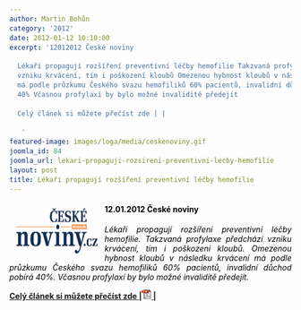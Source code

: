 ```yaml
---
author: Martin Bohůn
category: '2012'
date: 2012-01-12 10:10:00
excerpt: '12012012 České noviny

  Lékaři propagují rozšíření preventivní léčby hemofilie Takzvaná profylaxe předchází
  vzniku krvácení, tím i poškození kloubů Omezenou hybnost kloubů v následku krvácení
  má podle průzkumu Českého svazu hemofiliků 60% pacientů, invalidní důchod pobírá
  40% Včasnou profylaxí by bylo možné invaliditě předejít

  Celý článek si můžete přečíst zde | |

   '
featured-image: images/loga/media/ceskenoviny.gif
joomla_id: 84
joomla_url: lekari-propaguji-rozsireni-preventivni-lecby-hemofilie
layout: post
title: Lékaři propagují rozšíření preventivní léčby hemofilie
---
```


<h4><span style="color: #000000;"><img src="images/loga/media/ceskenoviny.gif" border="0" width="150" height="90" style="float: left; margin-left: 10px; margin-right: 10px;" />12.01.2012 České noviny</span></h4>
<p style="text-align: justify;"><span style="color: #000000;"><em>Lékaři propagují rozšíření preventivní léčby hemofilie. Takzvaná profylaxe předchází vzniku krvácení, tím i poškození kloubů. Omezenou hybnost kloubů v následku krvácení má podle průzkumu Českého svazu hemofiliků 60% pacientů, invalidní důchod pobírá 40%. Včasnou profylaxí by bylo možné invaliditě předejít.</em></span></p>
<p style="text-align: justify;"><a href="images/dokumenty-pdf-doc/csh-v-mediich/ceskenoviny_12012012.pdf" title="Lékaři propagují rozšíření preventivní léčby hemofilie"><strong>Celý článek si můžete přečíst zde |<img src="images/Ikony/ikona_pdf.jpg" border="0" width="17" height="17" /> |</strong><span style="color: #000000;"><br /></span></a></p>
<h4> </h4>